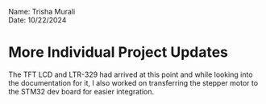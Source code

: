 Name: Trisha Murali <br/>
Date: 10/22/2024 

# More Individual Project Updates

The TFT LCD and LTR-329 had arrived at this point and while looking into the documentation for it, I also worked on transferring the stepper motor to the STM32 dev board for easier integration. 
